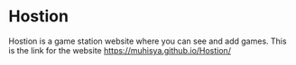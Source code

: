 # Hostion
Hostion is a game station website where you can see and add games.
This is the link for the website
https://muhisya.github.io/Hostion/